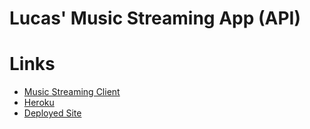 # Lucas' Music Streaming App (API)

# Links

* [Music Streaming Client](https://github.com/lucaspchartier/Music-Streaming-Client/)
* [Heroku](https://salty-wave-91914.herokuapp.com/)
* [Deployed Site](https://lucaspchartier.github.io/Music-Streaming-Client/)
